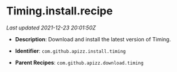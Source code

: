 # Timing.install.recipe

_Last updated 2021-12-23 20:01:50Z_

- **Description**: Download and install the latest version of Timing.

- **Identifier**: `com.github.apizz.install.timing`

- **Parent Recipes**: `com.github.apizz.download.timing`
